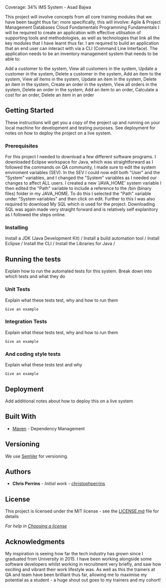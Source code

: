 Coverage: 34%
IMS System - Asad Bajwa

This project will involve concepts from all core training modules that we have been taught thus far; more specifically, this will involve:
Agile & Project Management
Databases
Cloud Fundamentals
Programming Fundamentals
I will be required to create an application with effective utilisation of supporting tools and methodologies, as well as technologies that link all the key modules that I have learnt thus far. I am required to build an application that an end user can interact with via a CLI (Command Line Interface).
The application needs to be an inventory management system that needs to be able to:

Add a customer to the system, View all customers in the system, Update a customer in the system, Delete a customer in the system, Add an item to the system, View all items in the system, Update an item in the system, Delete an item in the system, Create an order in the system, View all orders in the system, Delete an order in the system, Add an item to an order, Calculate a cost for an order, Delete an item in an order

## Getting Started

These instructions will get you a copy of the project up and running on your local machine for development and testing purposes. See deployment for notes on how to deploy the project on a live system.

### Prerequisites
For this project I needed to download a few different software programs. I downloaded Eclipse workspace for Java, which was straightforward as I followed the commands on QA community, I made sure to edit the system enviroment variables (SEV). In the SEV I could now edit both "User" and the "System" variables, and I changed the "System" variables as I needed our changes to affect ALL users. I created a new 'JAVA_HOME' system variable I then edited the "Path" variable to include a reference to the /bin (binary files) folder in my JAVA_HOME. To do this I selected the "Path" variable under "System variables" and then click on edit. 
Further to this I was also required to download My SQL which is used for the project. Downloading SQL was again made very straight forward and is relatively self explanitory as I followed the steps online. 

### Installing

Install a JDK (Java Development Kit) / 
Install a build automation tool / 
Install Eclipse / 
Install the CLI / 
Install the Libraries for Java / 

## Running the tests

Explain how to run the automated tests for this system. Break down into which tests and what they do

### Unit Tests 

Explain what these tests test, why and how to run them

```
Give an example
```

### Integration Tests 
Explain what these tests test, why and how to run them

```
Give an example
```

### And coding style tests

Explain what these tests test and why

```
Give an example
```

## Deployment

Add additional notes about how to deploy this on a live system

## Built With

* [Maven](https://maven.apache.org/) - Dependency Management

## Versioning

We use [SemVer](http://semver.org/) for versioning.

## Authors

* **Chris Perrins** - *Initial work* - [christophperrins](https://github.com/christophperrins)

## License

This project is licensed under the MIT license - see the [LICENSE.md](LICENSE.md) file for details 

*For help in [Choosing a license](https://choosealicense.com/)*

## Acknowledgments
My inspiration is seeing how far the tech industry has grown since I graduated from University in 2015. I have been working alongside some software developers whilst working in recruitment very briefly, and saw how exciting and vibrant their work lifestyle was. As well as this the trainers at QA and team have been brilliant thus far, allowing me to maximise my potential as a student - a huge shout out goes to my trainers and my cohort!

